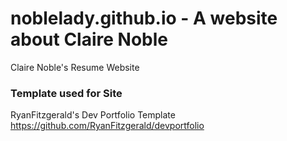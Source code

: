 # noblelady.github.io - A website about Claire Noble
Claire Noble's Resume Website
### Template used for Site
RyanFitzgerald's Dev Portfolio Template
https://github.com/RyanFitzgerald/devportfolio